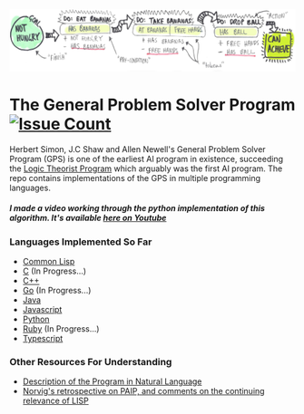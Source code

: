 <p align="center">
  <img src="/images/gps_diagram.jpg"/>
</p>

# The General Problem Solver Program [![Issue Count](https://codeclimate.com/github/thundergolfer/the-general-problem-solver/badges/issue_count.svg)](https://codeclimate.com/github/thundergolfer/the-general-problem-solver)

Herbert Simon, J.C Shaw and Allen Newell's General Problem Solver Program (GPS) is one of the earliest AI program in existence, succeeding the [Logic Theorist Program](https://en.wikipedia.org/wiki/Logic_Theorist) which arguably was the first AI program. The repo contains implementations of the GPS in multiple programming languages.

##### *I made a video working through the python implementation of this algorithm. It's available [here on Youtube](https://www.youtube.com/watch?v=odLCF4v-yeM)*

### Languages Implemented So Far

* [Common Lisp](/general_problem_solver.lisp)
* [C](/general_problem_solver_C/) (In Progress...)  
* [C++](/gps_cpp/)
* [Go](/gps_golang/) (In Progress...)
* [Java](/general_problem_solver.java)
* [Javascript](/gps_javascript)
* [Python](gps_python/general_problem_solver.py)
* [Ruby](gps_ruby/general_problem_solver.rb) (In Progress...)
* [Typescript](gps_typescript/)

### Other Resources For Understanding

* [Description of the Program in Natural Language](/natlang_GPS_description.txt)
* [Norvig's retrospective on PAIP, and comments on the continuing relevance of LISP](http://norvig.com/Lisp-retro.html)
